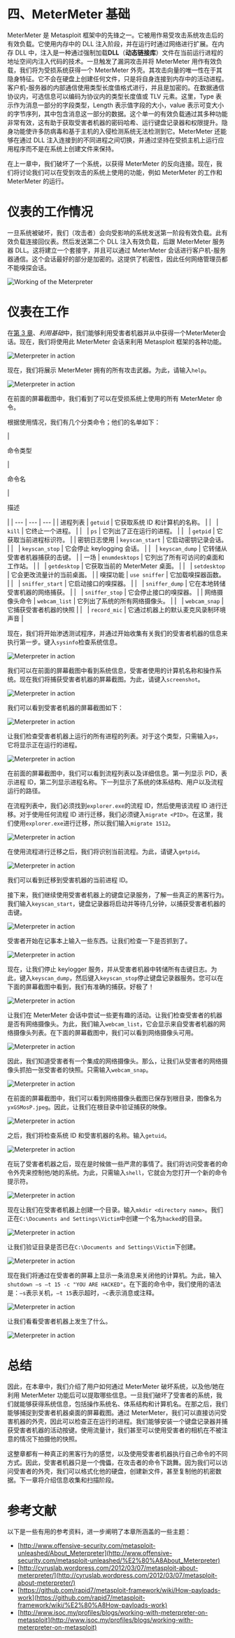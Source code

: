 # 四、MeterMeter 基础

MeterMeter 是 Metasploit 框架中的先锋之一。它被用作易受攻击系统攻击后的有效负载。它使用内存中的 DLL 注入阶段，并在运行时通过网络进行扩展。在内存 DLL 中，注入是一种通过强制加载**DLL**（**动态链接库**）文件在当前运行进程的地址空间内注入代码的技术。一旦触发了漏洞攻击并将 MeterMeter 用作有效负载，我们将为受损系统获得一个 MeterMeter 外壳。其攻击向量的唯一性在于其隐身特征。它不会在硬盘上创建任何文件，只是将自身连接到内存中的活动进程。客户机-服务器的内部通信使用类型长度值格式进行，并且是加密的。在数据通信协议内，可选信息可以编码为协议内的类型长度值或 TLV 元素。这里，Type 表示作为消息一部分的字段类型，Length 表示值字段的大小，value 表示可变大小的字节序列，其中包含消息这一部分的数据。这个单一的有效负载通过其多种功能非常有效，这有助于获取受害者机器的密码哈希、运行键盘记录器和权限提升。隐身功能使许多防病毒和基于主机的入侵检测系统无法检测到它。MeterMeter 还能够在通过 DLL 注入连接到的不同进程之间切换，并通过坚持在受损主机上运行应用程序而不是在系统上创建文件来保持。

在上一章中，我们破坏了一个系统，以获得 MeterMeter 的反向连接。现在，我们将讨论我们可以在受到攻击的系统上使用的功能，例如 MeterMeter 的工作和 MeterMeter 的运行。

# 仪表的工作情况

一旦系统被破坏，我们（攻击者）会向受影响的系统发送第一阶段有效负载。此有效负载连接回仪表。然后发送第二个 DLL 注入有效负载，后跟 MeterMeter 服务器 DLL。这将建立一个套接字，并且可以通过 MeterMeter 会话进行客户机-服务器通信。这个会话最好的部分是加密的。这提供了机密性，因此任何网络管理员都不能嗅探会话。

![Working of the Meterpreter](img/3589_04_01.jpg)

# 仪表在工作

在[第 3 章](03.html "Chapter 3. Exploitation Basics")、*利用基础*中，我们能够利用受害者机器并从中获得一个MeterMeter会话。现在，我们将使用此 MeterMeter 会话来利用 Metasploit 框架的各种功能。

![Meterpreter in action](img/3589_04_02.jpg)

现在，我们将展示 MeterMeter 拥有的所有攻击武器。为此，请输入`help`。

![Meterpreter in action](img/3589_04_03.jpg)

在前面的屏幕截图中，我们看到了可以在受损系统上使用的所有 MeterMeter 命令。

根据使用情况，我们有几个分类命令；他们的名单如下：

<colgroup><col style="text-align: left"> <col style="text-align: left"> <col style="text-align: left"></colgroup> 
| 

命令类型

 | 

命令名

 | 

描述

 |
| --- | --- | --- |
| 进程列表 | `getuid` | 它获取系统 ID 和计算机的名称。 |
|   | `kill` | 它终止一个进程。 |
|   | `ps` | 它列出了正在运行的进程。 |
|   | `getpid` | 它获取当前进程标识符。 |
| 密钥日志使用 | `keyscan_start` | 它启动密钥记录会话。 |
|   | `keyscan_stop` | 它会停止 keylogging 会话。 |
|   | `keyscan_dump` | 它转储从受害者机器捕获的击键。 |
| 一场 | `enumdesktops` | 它列出了所有可访问的桌面和工作站。 |
|   | `getdesktop` | 它获取当前的 MeterMeter 桌面。 |
|   | `setdesktop` | 它会更改流量计的当前桌面。 |
| 嗅探功能 | `use sniffer` | 它加载嗅探器函数。 |
|   | `sniffer_start` | 它启动接口的嗅探器。 |
|   | `sniffer_dump` | 它在本地转储受害机器的网络捕获。 |
|   | `sniffer_stop` | 它会停止接口的嗅探器。 |
| 网络摄像头命令 | `webcam_list` | 它列出了系统的所有网络摄像头。 |
|   | `webcam_snap` | 它捕获受害者机器的快照 |
|   | `record_mic` | 它通过机器上的默认麦克风录制环境声音 |

现在，我们将开始渗透测试程序，并通过开始收集有关我们的受害者机器的信息来执行第一步。键入`sysinfo`检查系统信息。

![Meterpreter in action](img/3589_04_04.jpg)

我们可以在前面的屏幕截图中看到系统信息，受害者使用的计算机名称和操作系统。现在我们将捕获受害者机器的屏幕截图。为此，请键入`screenshot`。

![Meterpreter in action](img/3589_04_05.jpg)

我们可以看到受害者机器的屏幕截图如下：

![Meterpreter in action](img/3589_04_06.jpg)

让我们检查受害者机器上运行的所有进程的列表。对于这个类型，只需输入`ps`，它将显示正在运行的进程。

![Meterpreter in action](img/3589_04_07.jpg)

在前面的屏幕截图中，我们可以看到流程列表以及详细信息。第一列显示 PID，表示进程 ID，第二列显示进程名称。下一列显示了系统的体系结构、用户以及流程运行的路径。

在流程列表中，我们必须找到`explorer.exe`的流程 ID，然后使用该流程 ID 进行迁移。对于使用任何流程 ID 进行迁移，我们必须键入`migrate <PID>`。在这里，我们使用`explorer.exe`进行迁移，所以我们输入`migrate 1512`。

![Meterpreter in action](img/3589_04_08.jpg)

在使用流程进行迁移之后，我们将识别当前流程。为此，请键入`getpid`。

![Meterpreter in action](img/3589_04_09.jpg)

我们可以看到迁移到受害机器的当前进程 ID。

接下来，我们继续使用受害者机器上的键盘记录服务，了解一些真正的黑客行为。我们输入`keyscan_start`，键盘记录器将启动并等待几分钟，以捕获受害者机器的击键。

![Meterpreter in action](img/3589_04_10.jpg)

受害者开始在记事本上输入一些东西。让我们检查一下是否抓到了。

![Meterpreter in action](img/3589_04_11.jpg)

现在，让我们停止 keylogger 服务，并从受害者机器中转储所有击键日志。为此，键入`keyscan_dump`，然后键入`keyscan_stop`停止键盘记录器服务。您可以在下面的屏幕截图中看到，我们有准确的捕获。好极了！

![Meterpreter in action](img/3589_04_12.jpg)

让我们在 MeterMeter 会话中尝试一些更有趣的活动。让我们检查受害者的机器是否有网络摄像头。为此，我们输入`webcam_list`，它会显示来自受害者机器的网络摄像头列表。在下面的屏幕截图中，我们可以看到网络摄像头可用。

![Meterpreter in action](img/3589_04_13.jpg)

因此，我们知道受害者有一个集成的网络摄像头。那么，让我们从受害者的网络摄像头抓拍一张受害者的快照。只需输入`webcam_snap`。

![Meterpreter in action](img/3589_04_14.jpg)

在前面的屏幕截图中，我们可以看到网络摄像头截图已保存到根目录，图像名为`yxGSMosP.jpeg`。因此，让我们在根目录中验证捕获的映像。

![Meterpreter in action](img/3589_04_15.jpg)

之后，我们将检查系统 ID 和受害机器的名称。输入`getuid`。

![Meterpreter in action](img/3589_04_16.jpg)

在玩了受害者机器之后，现在是时候做一些严肃的事情了。我们将访问受害者的命令外壳来控制他/她的系统。为此，只需输入`shell`，它就会为您打开一个新的命令提示符。

![Meterpreter in action](img/3589_04_17.jpg)

现在让我们在受害者机器上创建一个目录。输入`mkdir <directory name>`。我们正在`C:\Documents and Settings\Victim`中创建一个名为`hacked`的目录。

![Meterpreter in action](img/3589_04_18.jpg)

让我们验证目录是否已在`C:\Documents and Settings\Victim`下创建。

![Meterpreter in action](img/3589_04_19.jpg)

现在我们将通过在受害者的屏幕上显示一条消息来关闭他的计算机。为此，输入`shutdown –s –t 15 -c "YOU ARE HACKED"`。在下面的命令中，我们使用的语法是：`–s`表示关机，`–t 15`表示超时，`–c`表示消息或注释。

![Meterpreter in action](img/3589_04_20.jpg)

让我们看看受害者机器上发生了什么。

![Meterpreter in action](img/3589_04_21.jpg)

# 总结

因此，在本章中，我们介绍了用户如何通过 MeterMeter 破坏系统，以及他/她在利用 MeterMeter 功能后可以提取哪些信息。一旦我们破坏了受害者的系统，我们就能够获得系统信息，包括操作系统名、体系结构和计算机名。在那之后，我们能够捕捉到受害者机器桌面的屏幕截图。通过 MeterMeter，我们可以直接访问受害机器的外壳，因此可以检查正在运行的进程。我们能够安装一个键盘记录器并捕获受害者机器的活动按键。使用流量计，我们甚至可以使用受害者的相机在不被注意的情况下拍摄他的快照。

这整章都有一种真正的黑客行为的感觉，以及使用受害者机器执行自己命令的不同方式。因此，受害者机器只是一个傀儡，在攻击者的命令下跳舞。因为我们可以访问受害者的外壳，我们可以格式化他的硬盘，创建新文件，甚至复制他的机密数据。下一章将介绍信息收集和扫描阶段。

# 参考文献

以下是一些有用的参考资料，进一步阐明了本章所涵盖的一些主题：

*   [http://www.offensive-security.com/metasploit-unleashed/About_Meterpreter](http://www.offensive-security.com/metasploit-unleashed/%E2%80%A8About_Meterpreter)
*   [http://cyruslab.wordpress.com/2012/03/07/metasploit-about-meterpreter/](http://cyruslab.wordpress.com/2012/03/07/metasploit-about-meterpreter/)
*   [https://github.com/rapid7/metasploit-framework/wiki/How-payloads-work](https://github.com/rapid7/metasploit-framework/wiki/%E2%80%A8How-payloads-work)
*   [http://www.isoc.my/profiles/blogs/working-with-meterpreter-on-metasploit](http://www.isoc.my/profiles/blogs/working-with-meterpreter-on-metasploit)